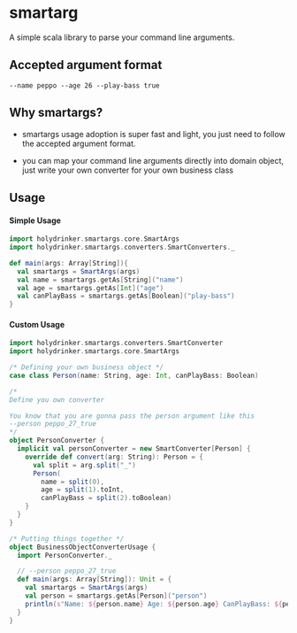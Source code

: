 # smartarg

A simple scala library to parse your command line arguments.

## Accepted argument format
```--name peppo --age 26 --play-bass true```

## Why smartargs?
- smartargs usage adoption is super fast and light, you just need to follow the accepted argument format.

- you can map your command line arguments directly into domain object, just write your own converter for your own business class

## Usage
#### Simple Usage 
```scala
import holydrinker.smartargs.core.SmartArgs
import holydrinker.smartargs.converters.SmartConverters._

def main(args: Array[String]){
  val smartargs = SmartArgs(args)
  val name = smartargs.getAs[String]("name")
  val age = smartargs.getAs[Int]("age")
  val canPlayBass = smartargs.getAs[Boolean]("play-bass")
}
```
#### Custom Usage
```scala
import holydrinker.smartargs.converters.SmartConverter
import holydrinker.smartargs.core.SmartArgs

/* Defining your own business object */
case class Person(name: String, age: Int, canPlayBass: Boolean)

/*
Define you own converter

You know that you are gonna pass the person argument like this
--person peppo_27_true
*/
object PersonConverter {
  implicit val personConverter = new SmartConverter[Person] {
    override def convert(arg: String): Person = {
      val split = arg.split("_")
      Person(
        name = split(0),
        age = split(1).toInt,
        canPlayBass = split(2).toBoolean)
    }
  }
}

/* Putting things together */
object BusinessObjectConverterUsage {
  import PersonConverter._

  // --person peppo_27_true
  def main(args: Array[String]): Unit = {
    val smartargs = SmartArgs(args)
    val person = smartargs.getAs[Person]("person")
    println(s"Name: ${person.name} Age: ${person.age} CanPlayBass: ${person.canPlayBass}")
  }
}
```